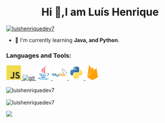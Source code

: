 <h1 align="center">Hi 👋,I am Luís Henrique</h1>

<p align="left">
    <a href="http://github.com/ryo-ma/github-profile-trophy"><img src="https://github-profile-trophy.vercel.app/?username=luishenriquedev7" alt="luishenriquedev7" /></a>
</p>

- 🌱 I'm currently learning **Java, and Python**.

<h3 align="left">Languages and Tools:</h3>
<p align="left">
    <!--<a href="https://dart.dev" target="_blank"> <img src="https://www.vectorlogo.zone/logos/dartlang/dartlang-icon.svg" alt="dart" width="40" height="40" /> </a>
    <a href="https://flutter.dev" target="_blank"> <img src="https://www.vectorlogo.zone/logos/flutterio/flutterio-icon.svg" alt="flutter" width="40" height="40" /> </a>-->
    <a href="https://www.javascript.com/" target="_blank"> <img src="https://github.com/devicons/devicon/blob/v2.15.1/icons/javascript/javascript-original.svg" alt="javascript" width="40" height="40"</a>
    <a href="https://git-scm.com/" target="_blank"> <img src="https://www.vectorlogo.zone/logos/git-scm/git-scm-icon.svg" alt="git" width="40" height="40" /> </a>
    <a href="https://www.java.com" target="_blank"> <img src="https://raw.githubusercontent.com/devicons/devicon/master/icons/java/java-original.svg" alt="java" width="40" height="40" /> </a>
    <!--<a href="https://kotlinlang.org" target="_blank"> <img src="https://www.vectorlogo.zone/logos/kotlinlang/kotlinlang-icon.svg" alt="kotlin" width="40" height="40" /> </a>
    <a href="https://www.linux.org/" target="_blank"> <img src="https://raw.githubusercontent.com/devicons/devicon/master/icons/linux/linux-original.svg" alt="linux" width="40" height="40" /> </a>-->
    <a href="https://www.mysql.com/" target="_blank"> <img src="https://raw.githubusercontent.com/devicons/devicon/master/icons/mysql/mysql-original-wordmark.svg" alt="mysql" width="40" height="40" /> </a>
    <!--<a href="https://spring.io/" target="_blank">
        <img src="https://www.vectorlogo.zone/logos/springio/springio-icon.svg" alt="spring" width="40" height="40" /> </a> -->
        <a href="https://www.python.org" target="_blank" rel="noreferrer"> <img src="https://raw.githubusercontent.com/devicons/devicon/master/icons/python/python-original.svg" alt="python" width="40" height="40" /> </a>
      <a href="https://firebase.google.com/" target="_blank"> <img src="https://github.com/devicons/devicon/blob/v2.15.1/icons/firebase/firebase-plain.svg" alt="git" width="40" height="40" /> </a>
</p>

<p><img align="center" src="http://github-readme-stats.vercel.app/api/top-langs?username=luishenriquedev7&layout=compact&langs_count=6&theme=tokyonight" alt="luishenriquedev7" /> </p>

<p><img align="center" src="http://github-readme-streak-stats.herokuapp.com/?user=luishenriquedev7&" alt="luishenriquedev7" /> </p>
<p><img loading="lazy" src="http://github-readme-stats.vercel.app/api?username=luishenriquedev7&show_icons=true&theme=dracula&include_all_commits=true&count_private=true"/></p>

